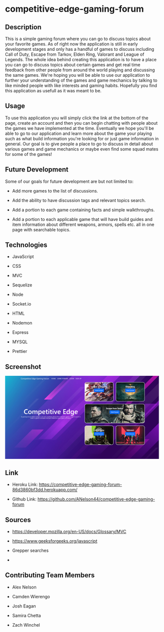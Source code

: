 # competitive-edge-gaming-forum

## Description

This is a simple gaming forum where you can go to discuss topics about your favorite games. As of right now the application is still in early development stages and only has a handful of games to discuss including Call of Duty, Escape from Tarkov, Elden Ring, Valorant and League of Legends. The whole idea behind creating this application is to have a place you can go to discuss topics about certain games and get real time feedback from other people from around the world playing and discussing the same games. We're hoping you will be able to use our application to further your understanding of the games and game mechanics by talking to like minded people with like interests and gaming habits. Hopefully you find this application as usefull as it was meant to be.

## Usage

To use this application you will simply click the link at the bottom of the page, create an account and then you can begin chatting with people about the games we have implemented at the time. Eventually we hope you'll be able to go to our application and learn more about the game your playing such as what build information you're looking for or just game information in general. Our goal is to give people a place to go to discuss in detail about various games and game mechanics or maybe even find some squad mates for some of the games!

## Future Development

Some of our goals for future development are but not limited to:

- Add more games to the list of discussions.

- Add the ability to have discussion tags and relevant topics search.

- Add a portion to each game containing facts and simple walkthroughs.

- Add a portion to each applicable game that will have build guides and item information about different weapons, armors, spells etc. all in one page with searchable topics.

## Technologies

- JavaScript

- CSS

- MVC

- Sequelize

- Node

- Socket.io

- HTML

- Nodemon

- Express

- MYSQL

- Prettier

## Screenshot

![Alt text](<project-2 screenshot.png>)

## Link

- Heroku Link: https://competitive-edge-gaming-forum-86d3860bf3dd.herokuapp.com/

- Github Link: https://github.com/ANelson44/competitive-edge-gaming-forum

## Sources

- https://developer.mozilla.org/en-US/docs/Glossary/MVC

- https://www.geeksforgeeks.org/javascript

- Grepper searches

- 

## Contributing Team Members

- Alex Nelson

- Camden Wierengo

- Josh Eagan

- Samira Chetta

- Zach Winchel
